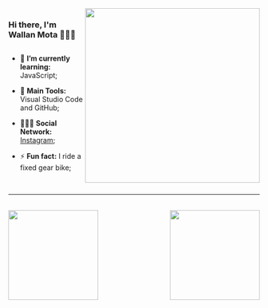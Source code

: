 <img src = "github/bikeman.gif" width = "350px" align = "right">

### Hi there, I'm Wallan Mota 👨🏾‍💻
##
- 🌱 **I’m currently learning:** JavaScript;

- :school_satchel: **Main Tools:** Visual Studio Code and GitHub;

- 💁🏾‍♂️ **Social Network:** [Instagram](https://www.instagram.com/wallan_mota/);

- ⚡ **Fun fact:** I ride a fixed gear bike;
<br/>

---

<br/>
<div style="display:inline;">
<a href="https://github.com/wallanmota/wallanmota">
  <img align = "left" height="180em" src="https://github-readme-stats.vercel.app/api?username=wallanmota&show_icons=true&theme=blue&include_all_commits=true&count_private=true"/>

  <img align= "right" height="180em" src="https://github-readme-stats.vercel.app/api/top-langs/?username=wallanmota&layout=compact&langs_count=7&theme=blue"/>
</div>
<!--
**wallanmota/wallanmota** is a ✨ _special_ ✨ repository because its `README.md` (this file) appears on your GitHub profile.

Here are some ideas to get you started:

- 🔭 I’m currently working on ...
- 🌱 I’m currently learning 
- 👯 I’m looking to collaborate on ...
- 🤔 I’m looking for help with ...
- 💬 Ask me about ...
- 📫 How to reach me: ...
- 😄 Pronouns: ...
- ⚡ Fun fact: ...
-->
